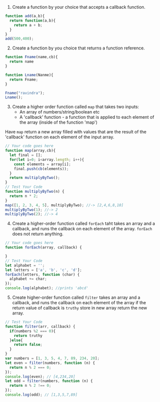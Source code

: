 1. Create a function by your choice that accepts a callback function.
```js
function add(a,b){
  return function(a,b){
    return a + b;
  }
}
add(500,400);
```
2. Create a function by you choice that returns a function reference.
```js
function Fname(name,cb){
  return name
}

function Lname(Nanme){
  return Fname;
}

Fname("ravindra");
Lname();
```
3. Create a higher order function called `map` that takes two inputs:
   - An array of numbers/string/boolean etc
   - A 'callback' function - a function that is applied to each element of the array (inside of the function 'map')

Have `map` return a new array filled with values that are the result of the 'callback' function on each element of the input array.

```js
// Your code goes here
function map(array,cb){
  let final = [];
  for(let i=0; i<array.length; i++){
    const elements = array[i];
    final.push(cb(elements));
  }
  return multiplyByTwo();
}
// Test Your Code
function multiplyByTwo(n) {
  return n * 2;
}
map([1, 2, 3, 4, 5], multiplyByTwo); //-> [2,4,6,8,10]
multiplyByTwo(1); //-> 2
multiplyByTwo(2); //-> 4
```

4. Create a higher-order function called `forEach` taht takes an array and a callback, and runs the callback on each element of the array. `forEach` does not return anything.

```js
// Your code goes here
function forEach(array, callback) {

}
// Test Your Code
let alphabet = '';
let letters = ['a', 'b', 'c', 'd'];
forEach(letters, function (char) {
  alphabet += char;
});
console.log(alphabet); //prints 'abcd'
```

5. Create higher-order function called `filter` takes an array and a callback, and runs the callback on each element of the array if the return value of callback is `truthy` store in new array return the new array.

```js
// Test Your Code
function filter(arr, callback) {
  if(numbers %2 === 0){
    return truthy
  }else{
    return false;
  }
}
var numbers = [1, 3, 5, 4, 7, 89, 234, 20];
let even = filter(numbers, function (n) {
  return n % 2 === 0;
});
console.log(even); // [4,234,20]
let odd = filter(numbers, function (n) {
  return n % 2 !== 0;
});
console.log(odd); // [1,3,5,7,89]
```
